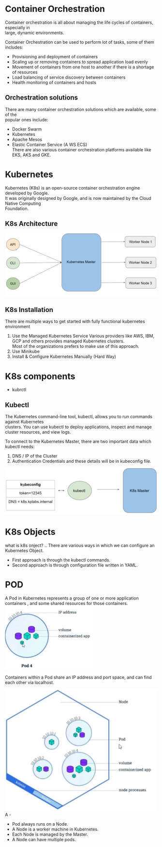 # Container Orchestration
Container orchestration is all about managing the life cycles of containers, especially in   
large, dynamic environments.

Container Orchestration can be used to perform lot of tasks, some of them includes:   
- Provisioning and deployment of containers   
- Scaling up or removing containers to spread application load evenly   
- Movement of containers from one host to another if there is a shortage of resources   
- Load balancing of service discovery between containers   
- Health monitoring of containers and hosts

## Orchestration solutions
There are many container orchestration solutions which are available, some of the   
popular ones include:   
- Docker Swarm   
- Kubernetes   
- Apache Mesos   
- Elastic Container Service (A WS ECS)   
There are also various container orchestration platforms available like EKS, AKS and GKE.

# Kubernetes
Kubernetes (K8s) is an open-source container orchestration engine developed by Google.   
It was originally designed by Google, and is now maintained by the Cloud Native Computing   
Foundation.

## K8s Architecture
![](K8s_Architecture.png)
## K8s Installation
There are multiple ways to get started with fully functional kubernetes environment   
1. Use the Managed Kubernetes Service
	 Various providers like AWS, IBM, GCP and others provides managed Kubernetes clusters.   
	 Most of the organizations prefers to make use of this approach.
2. Use Minikube
3. Install & Configure Kubernetes Manually (Hard Way)

# K8s components
- kubrctl

## Kubectl
The Kubernetes command-line tool, kubectl, allows you to run commands against Kubernetes   
clusters. 
You can use kubectl to deploy applications, inspect and manage cluster resources, and view logs.

To connect to the Kubernetes Master, there are two important data which kubectl needs:
1. DNS / IP of the Cluster
2. Authentication Credentials
and these details will be in kubeconfig file.

![](kubeconfig.png)
# K8s Objects
what is k8s onject?
..
There are various ways in which we can configure an Kubernetes Object.   
- First approach is through the kubectl commands.   
- Second approach is through configuration file written in YAML.
# POD
A Pod in Kubernetes represents a group of one or more application containers , and some shared
resources for those containers.
![](pod.png)

Containers within a Pod share an IP address and port space, and can find each other via localhost.

![](pod1.png)A - 

- Pod always runs on a Node.   
- A Node is a worker machine in Kubernetes.   
- Each Node is managed by the Master.   
- A Node can have multiple pods.